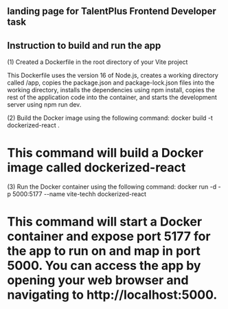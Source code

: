 ## landing page for TalentPlus Frontend Developer task

## Instruction to build and run the app

(1) Created a Dockerfile in the root directory of your Vite project
<!-- 
FROM node:16-alpine AS builde
RUN mkdir -p /app/build
WORKDIR /app
COPY package.json .
COPY package-lock.json .
RUN npm install
COPY . .
RUN npm run build

#Stage 2
EXPOSE 5177
CMD [ "npm", "run", "dev" ]
 -->

This Dockerfile uses the version 16 of Node.js, creates a working directory called /app, copies the package.json and package-lock.json files into the working directory, installs the dependencies using npm install, copies the rest of the application code into the container, and starts the development server using npm run dev.

(2) Build the Docker image using the following command:
docker build -t dockerized-react .
# This command will build a Docker image called dockerized-react

(3) Run the Docker container using the following command:
docker run -d -p 5000:5177 --name vite-techh dockerized-react

# This command will start a Docker container and expose port 5177 for the app to run on and map in port 5000. You can access the app by opening your web browser and navigating to http://localhost:5000.


